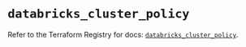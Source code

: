 # `databricks_cluster_policy`

Refer to the Terraform Registry for docs: [`databricks_cluster_policy`](https://registry.terraform.io/providers/databricks/databricks/1.33.0/docs/resources/cluster_policy).
